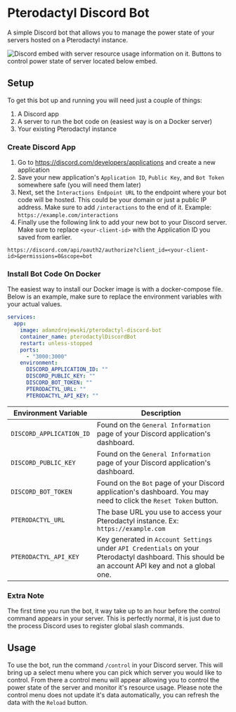 # Pterodactyl Discord Bot
A simple Discord bot that allows you to manage the power state of your servers hosted on a Pterodactyl instance.

![Discord embed with server resource usage information on it.  Buttons to control power state of server located below embed.](https://i.imgur.com/UZPJ7IE.png)

## Setup
To get this bot up and running you will need just a couple of things:
1. A Discord app
2. A server to run the bot code on (easiest way is on a Docker server)
3. Your existing Pterodactyl instance

### Create Discord App
1. Go to https://discord.com/developers/applications and create a new application
2. Save your new application's `Application ID`, `Public Key`, and `Bot Token` somewhere safe (you will need them later)
3. Next, set the `Interactions Endpoint URL` to the endpoint where your bot code will be hosted.  This could be your domain or just a public IP address.  Make sure to add `/interactions` to the end of it.  Example: `https://example.com/interactions`
4. Finally use the following link to add your new bot to your Discord server.  Make sure to replace `<your-client-id>` with the Application ID you saved from earlier.
```
https://discord.com/api/oauth2/authorize?client_id=<your-client-id>&permissions=0&scope=bot
```

### Install Bot Code On Docker
The easiest way to install our Docker image is with a docker-compose file.  Below is an example, make sure to replace the environment variables with your actual values.
```yaml
services:
  app:
    image: adamzdrojewski/pterodactyl-discord-bot
    container_name: pterodactylDiscordBot
    restart: unless-stopped
    ports:
      - "3000:3000"
    environment:
      DISCORD_APPLICATION_ID: ""
      DISCORD_PUBLIC_KEY: ""
      DISCORD_BOT_TOKEN: ""
      PTERODACTYL_URL: ""
      PTERODACTYL_API_KEY: ""
```
| Environment Variable | Description |
| -------------------- | ----------- |
| `DISCORD_APPLICATION_ID` | Found on the `General Information` page of your Discord application's dashboard. |
| `DISCORD_PUBLIC_KEY` | Found on the `General Information` page of your Discord application's dashboard. |
| `DISCORD_BOT_TOKEN` | Found on the `Bot` page of your Discord application's dashboard.  You may need to click the `Reset Token` button. |
| `PTERODACTYL_URL` | The base URL you use to access your Pterodactyl instance.  Ex: `https://example.com` |
| `PTERODACTYL_API_KEY` | Key generated in `Account Settings` under `API Credentials` on your Pterodactyl dashboard.  This should be an account API key and not a global one. |

### Extra Note
The first time you run the bot, it way take up to an hour before the control command appears in your server.  This is perfectly normal, it is just due to the process Discord uses to register global slash commands.

## Usage
To use the bot, run the command `/control` in your Discord server.  This will bring up a select menu where you can pick which server you would like to control.  From there a control menu will appear allowing you to control the power state of the server and monitor it's resource usage.  Please note the control menu does not update it's data automatically, you can refresh the data with the `Reload` button.
